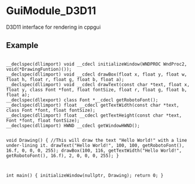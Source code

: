 <h1>GuiModule_D3D11</h1>
<p>D3D11 interface for rendering in cppgui</p>


<h2>Example</h2>
<code>
__declspec(dllimport) void __cdecl initializeWindow(WNDPROC WndProc2, void(*DrawingFuntion)());
__declspec(dllimport) void __cdecl drawBox(float x, float y, float w, float h, float r, float g, float b, float a);
__declspec(dllimport) void __cdecl drawText(const char *text, float x, float y, class Font *font, float fontSize, float r, float g, float b, float a);
__declspec(dllexport) class Font *__cdecl getRobotoFont();
__declspec(dllimport) float __cdecl getTextWidth(const char *text, class Font *font, float fontSize);
__declspec(dllimport) float __cdecl getTextHeight(const char *text, Font *font, float fontSize);
__declspec(dllimport) HWND __cdecl getWindowHWND();

void Drawing()
{
	//This will draw the text "Hello World!" with a line under-lining it.
	drawText("Hello World!", 100, 100, getRobotoFont(), 16.f, 0, 0, 0, 255);
	drawBox(100, 116, getTextWidth("Hello World!", getRobotoFont(), 16.f), 2, 0, 0, 0, 255);
}

int main()
{
	initializeWindow(nullptr, Drawing);
	return 0;
}
</code>
